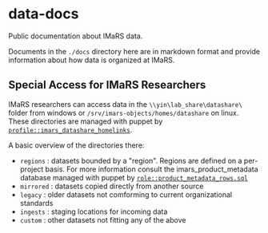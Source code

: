 # data-docs
Public documentation about IMaRS data.

Documents in the `./docs` directory here are in markdown format and provide information about how data is organized at IMaRS.

## Special Access for IMaRS Researchers
IMaRS researchers can access data in the `\\yin\lab_share\datashare\` folder from windows or `/srv/imars-objects/homes/datashare` on linux.
These directories are managed with puppet by [`profile::imars_datashare_homelinks`](https://github.com/USF-IMARS/imars_puppet/blob/test/modules/profile/manifests/imars_datashare_homelinks.pp).

A basic overview of the directories there:

* `regions` : datasets bounded by a "region". Regions are defined on a per-project basis. For more information consult the imars_product_metadata database managed with puppet by [`role::product_metadata_rows.sql`](https://github.com/USF-IMARS/imars_puppet/blob/test/modules/role/files/sql/product_metadata_rows.sql)
* `mirrored` : datasets copied directly from another source
* `legacy` : older datasets not comforming to current organizational standards
* `ingests` : staging locations for incoming data
* `custom` : other datasets not fitting any of the above
